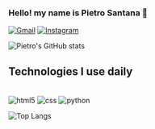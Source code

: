 ### Hello! my name is Pietro Santana 👋

[![Gmail](https://img.shields.io/badge/Gmail-D14836?style=for-the-badge&logo=gmail&logoColor=white)](mailto:pietrosantanafv@gmail.com?subject=Github)
[![Instagram](https://img.shields.io/badge/Instagram-E4405F?style=for-the-badge&logo=instagram&logoColor=white)](https://www.instagram.com/pi.santana/)

![Pietro's GitHub stats](https://github-readme-stats.vercel.app/api?username=rengi0001&show_icons=true&theme=radical)

## Technologies I use daily

<div style="display: inline_block"><br/>
<img align="center" alt="html5" src="https://img.shields.io/badge/HTML-239120?style=for-the-badge&logo=html5&logoColor=white"/>
<img align="center" alt="css" src="https://img.shields.io/badge/CSS-239120?&style=for-the-badge&logo=css3&logoColor=white"/>
<img align="center" alt="python" src="https://img.shields.io/badge/Python-3776AB?style=for-the-badge&logo=python&logoColor=white"/>
  
</div>

![Top Langs](https://github-readme-stats.vercel.app/api/top-langs/?username=rengi0001&layout=compact)
